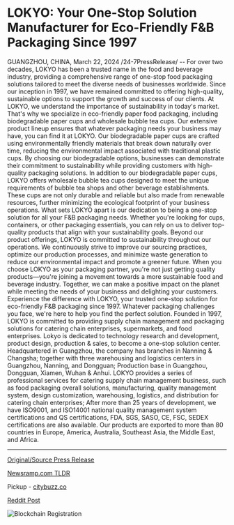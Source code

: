 # LOKYO: Your One-Stop Solution Manufacturer for Eco-Friendly F&B Packaging Since 1997

GUANGZHOU, CHINA, March 22, 2024 /24-7PressRelease/ -- For over two decades, LOKYO has been a trusted name in the food and beverage industry, providing a comprehensive range of one-stop food packaging solutions tailored to meet the diverse needs of businesses worldwide. Since our inception in 1997, we have remained committed to offering high-quality, sustainable options to support the growth and success of our clients.  At LOKYO, we understand the importance of sustainability in today's market. That's why we specialize in eco-friendly paper food packaging, including biodegradable paper cups and wholesale bubble tea cups. Our extensive product lineup ensures that whatever packaging needs your business may have, you can find it at LOKYO.  Our biodegradable paper cups are crafted using environmentally friendly materials that break down naturally over time, reducing the environmental impact associated with traditional plastic cups. By choosing our biodegradable options, businesses can demonstrate their commitment to sustainability while providing customers with high-quality packaging solutions.  In addition to our biodegradable paper cups, LOKYO offers wholesale bubble tea cups designed to meet the unique requirements of bubble tea shops and other beverage establishments. These cups are not only durable and reliable but also made from renewable resources, further minimizing the ecological footprint of your business operations.  What sets LOKYO apart is our dedication to being a one-stop solution for all your F&B packaging needs. Whether you're looking for cups, containers, or other packaging essentials, you can rely on us to deliver top-quality products that align with your sustainability goals.  Beyond our product offerings, LOKYO is committed to sustainability throughout our operations. We continuously strive to improve our sourcing practices, optimize our production processes, and minimize waste generation to reduce our environmental impact and promote a greener future.  When you choose LOKYO as your packaging partner, you're not just getting quality products—you're joining a movement towards a more sustainable food and beverage industry. Together, we can make a positive impact on the planet while meeting the needs of your business and delighting your customers.  Experience the difference with LOKYO, your trusted one-stop solution for eco-friendly F&B packaging since 1997. Whatever packaging challenges you face, we're here to help you find the perfect solution.  Founded in 1997, LOKYO is committed to providing supply chain management and packaging solutions for catering chain enterprises, supermarkets, and food enterprises. Lokyo is dedicated to technology research and development, product design, production & sales, to become a one-stop solution center. Headquartered in Guangzhou, the company has branches in Nanning & Changsha; together with three warehousing and logistics centers in Guangzhou, Nanning, and Dongguan; Production base in Guangzhou, Dongguan, Xiamen, Wuhan & Anhui.  LOKYO provides a series of professional services for catering supply chain management business, such as food packaging overall solutions, manufacturing, quality management system, design customization, warehousing, logistics, and distribution for catering chain enterprises;  After more than 25 years of development, we have ISO9001, and ISO14001 national quality management system certifications and QS certifications, FDA, SGS, SASO, CE, FSC, SEDEX certifications are also available. Our products are exported to more than 80 countries in Europe, America, Australia, Southeast Asia, the Middle East, and Africa. 

---

[Original/Source Press Release](https://www.24-7pressrelease.com/press-release/509447/lokyo-your-one-stop-solution-manufacturer-for-eco-friendly-fb-packaging-since-1997)
                    

[Newsramp.com TLDR](https://newsramp.com/curated-news/lokyo-your-trusted-one-stop-solution-for-eco-friendly-f-b-packaging/b99a8b287a5674d7080cb67e415b8728) 


Pickup - [citybuzz.co](https://citybuzz.co/2024/03/22/lokyo-leading-the-way-in-sustainable-f-b-packaging-solutions)
 



[Reddit Post](https://www.reddit.com/r/newsramp/comments/1bktdzv/lokyo_your_trusted_onestop_solution_for/) 



![Blockchain Registration](https://cdn.newsramp.app/24-7PressRelease/qrcode/243/22/ella3pna.webp)
